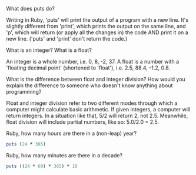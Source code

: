 What does puts do?

Writing in Ruby, 'puts' will print the output of a program with a new line.
It's slightly different from 'print', which prints the output on the same line,
and 'p', which will return (or apply all the changes in) the code AND print it
on a new line. ('puts' and 'print' don't return the code.)

What is an integer? What is a float?

An integer is a whole number, i.e. 0, 8, -2, 37. A float is a number with
a 'floating decimal point' (shortened to 'float'), i.e. 2.5, 88.4, -1.2, 0.8.

What is the difference between float and integer division? How would you explain
the difference to someone who doesn't know anything about programming?

Float and integer division refer to two different modes through which a computer might calculate basic arithmetic. If given integers, a computer will return integers. In a situation like that, 5/2 will return 2, not 2.5. Meanwhile, float division will include partial numbers, like so: 5.0/2.0 = 2.5.


Ruby, how many hours are there in a (non-leap) year?
```ruby
puts (24 * 365)
```

Ruby, how many minutes are there in a decade?
```ruby
puts ((24 * 60) * 365) * 10
```